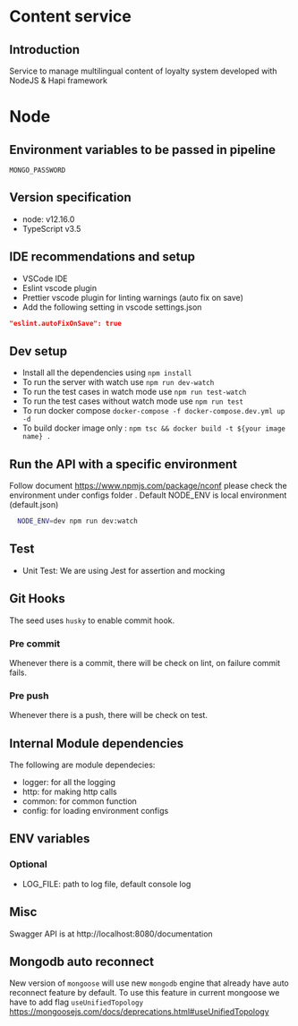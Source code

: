 # Content service
## Introduction
Service to manage multilingual content of loyalty system developed with NodeJS & Hapi framework


# Node


## Environment variables to be passed in pipeline

```
MONGO_PASSWORD
```

## Version specification
- node: v12.16.0
- TypeScript v3.5

## IDE recommendations and setup

- VSCode IDE
- Eslint vscode plugin
- Prettier vscode plugin for linting warnings (auto fix on save)
- Add the following setting in vscode settings.json 
```json
"eslint.autoFixOnSave": true
```

## Dev setup
- Install all the dependencies using `npm install`
- To run the server with watch use `npm run dev-watch`
- To run the test cases in watch mode use `npm run test-watch`
- To run the test cases without watch mode use `npm run test`
- To run docker compose `docker-compose -f docker-compose.dev.yml up -d`
- To build docker image only :
`
 npm tsc &&
 docker build -t ${your image name} .
`
## Run the API with a specific environment

Follow document https://www.npmjs.com/package/nconf please check the environment under configs folder . Default NODE_ENV is local environment (default.json)

  ```bash
    NODE_ENV=dev npm run dev:watch
  ```

## Test

- Unit Test: We are using Jest for assertion and mocking

## Git Hooks
The seed uses `husky` to enable commit hook.

### Pre commit
Whenever there is a commit, there will be check on lint, on failure commit fails.

### Pre push
Whenever there is a push, there will be check on test.

## Internal Module dependencies
The following are module dependecies:
- logger: for all the logging
- http: for making http calls
- common: for common function
- config: for loading environment configs

## ENV variables

### Optional
- LOG_FILE: path to log file, default console log

## Misc

Swagger API is at http://localhost:8080/documentation

## Mongodb auto reconnect
New version of `mongoose` will use new `mongodb` engine that already have auto reconnect feature by default. To use this feature in current mongoose we have to add flag `useUnifiedTopology` https://mongoosejs.com/docs/deprecations.html#useUnifiedTopology
